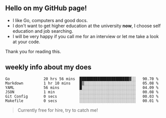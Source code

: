 ## Hello on my GitHub page!

- I like Go, computers and good docs.
- I don't want to get higher education at the university **now**, I choose self education and job searching.
- I will be very happy if you call me for an interview or let me take a look at your code.

Thank you for reading this.

## weekly info about my does
<!--START_SECTION:waka-->

```text
Go               20 hrs 56 mins  ██████████████████████▓░░   90.70 %
Markdown         1 hr 10 mins    █▒░░░░░░░░░░░░░░░░░░░░░░░   05.08 %
YAML             56 mins         █░░░░░░░░░░░░░░░░░░░░░░░░   04.09 %
JSON             1 min           ░░░░░░░░░░░░░░░░░░░░░░░░░   00.08 %
Git Config       0 secs          ░░░░░░░░░░░░░░░░░░░░░░░░░   00.03 %
Makefile         0 secs          ░░░░░░░░░░░░░░░░░░░░░░░░░   00.01 %
```

<!--END_SECTION:waka-->

> Currently free for hire, try to catch me!
